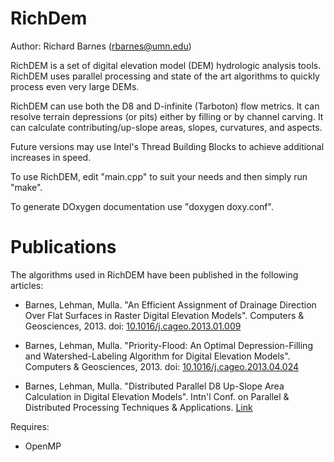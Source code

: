 RichDem
=======

Author: Richard Barnes (rbarnes@umn.edu)

RichDEM is a set of digital elevation model (DEM) hydrologic analysis tools.
RichDEM uses parallel processing and state of the art algorithms to quickly
process even very large DEMs.

RichDEM can use both the D8 and D-infinite (Tarboton) flow metrics. It can
resolve terrain depressions (or pits) either by filling or by channel carving.
It can calculate contributing/up-slope areas, slopes, curvatures, and aspects.

Future versions may use Intel's Thread Building Blocks to achieve additional
increases in speed.

To use RichDEM, edit "main.cpp" to suit your needs and then simply run "make".

To generate DOxygen documentation use "doxygen doxy.conf".

Publications
============
The algorithms used in RichDEM have been published in the following articles:

* Barnes, Lehman, Mulla. "An Efficient Assignment of Drainage Direction Over Flat Surfaces in Raster Digital Elevation Models". Computers &amp; Geosciences, 2013. doi: [10.1016/j.cageo.2013.01.009](http://dx.doi.org/10.1016/j.cageo.2013.01.009)

* Barnes, Lehman, Mulla. "Priority-Flood: An Optimal Depression-Filling and Watershed-Labeling Algorithm for Digital Elevation Models". Computers &amp; Geosciences, 2013. doi: [10.1016/j.cageo.2013.04.024](http://dx.doi.org/10.1016/j.cageo.2013.04.024)

* Barnes, Lehman, Mulla. "Distributed Parallel D8 Up-Slope Area Calculation in Digital Elevation Models". Intn'l Conf. on Parallel & Distributed Processing Techniques & Applications. [Link](http://rbarnes.org/section/sci/2011_barnes_distributed.pdf)

Requires:
 * OpenMP
